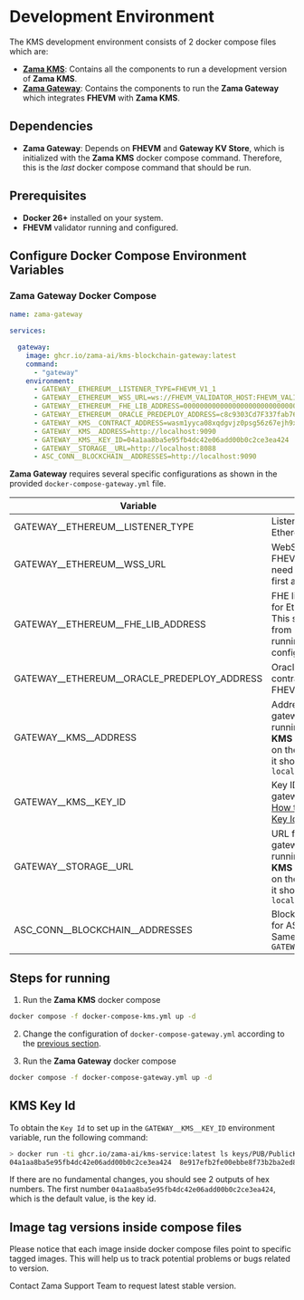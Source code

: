 # Development Environment

The KMS development environment consists of 2 docker compose files which are:

- [**Zama KMS**](./docker-compose-kms.yml): Contains all the components to run a development version of **Zama KMS**.
- [**Zama Gateway**](./docker-compose-gateway.yml): Contains the components to run the **Zama Gateway** which integrates **FHEVM** with **Zama KMS**.

## Dependencies

- **Zama Gateway**: Depends on **FHEVM** and **Gateway KV Store**, which is initialized with the **Zama KMS** docker compose command. Therefore, this is the _last_ docker compose command that should be run.

## Prerequisites

- **Docker 26+** installed on your system.
- **FHEVM** validator running and configured.

## Configure Docker Compose Environment Variables

### Zama Gateway Docker Compose

```yaml
name: zama-gateway

services:

  gateway:
    image: ghcr.io/zama-ai/kms-blockchain-gateway:latest
    command:
      - "gateway"
    environment:
      - GATEWAY__ETHEREUM__LISTENER_TYPE=FHEVM_V1_1
      - GATEWAY__ETHEREUM__WSS_URL=ws://FHEVM_VALIDATOR_HOST:FHEVM_VALIDATOR_PORT
      - GATEWAY__ETHEREUM__FHE_LIB_ADDRESS=000000000000000000000000000000000000005d
      - GATEWAY__ETHEREUM__ORACLE_PREDEPLOY_ADDRESS=c8c9303Cd7F337fab769686B593B87DC3403E0cd
      - GATEWAY__KMS__CONTRACT_ADDRESS=wasm1yyca08xqdgvjz0psg56z67ejh9xms6l436u8y58m82npdqqhmmtqas0cl7
      - GATEWAY__KMS__ADDRESS=http://localhost:9090
      - GATEWAY__KMS__KEY_ID=04a1aa8ba5e95fb4dc42e06add00b0c2ce3ea424
      - GATEWAY__STORAGE__URL=http://localhost:8088
      - ASC_CONN__BLOCKCHAIN__ADDRESSES=http://localhost:9090
```

**Zama Gateway** requires several specific configurations as shown in the provided `docker-compose-gateway.yml` file.

| Variable | Description | Default Value |
| --- | --- | --- |
| GATEWAY__ETHEREUM__LISTENER_TYPE | Listener type for Ethereum gateway | FHEVM_V1_1 |
| GATEWAY__ETHEREUM__WSS_URL | WebSocket URL for FHEVM Ethereum. You need to run FHEVM first and set this data | ws://FHEVM_VALIDATOR_HOST:FHEVM_VALIDATOR_PORT |
| GATEWAY__ETHEREUM__FHE_LIB_ADDRESS | FHE library address for Ethereum gateway. This should be taken from FHEVM once it is running and configured | 000000000000000000000000000000000000005d |
| GATEWAY__ETHEREUM__ORACLE_PREDEPLOY_ADDRESS | Oracle predeploy contract address for FHEVM gateway | c8c9303Cd7F337fab769686B593B87DC3403E0cd |
| GATEWAY__KMS__ADDRESS | Address for KMS gateway. If you are running the **Zama KMS** docker container on the same machine, it should be `localhost:9090` | http://localhost:9090 |
| GATEWAY__KMS__KEY_ID | Key ID for KMS gateway. Refer to the [How to obtain KMS Key Id](#kms-key-id) section | 04a1aa8ba5e95fb4dc42e06add00b0c2ce3ea424 |
| GATEWAY__STORAGE__URL | URL for storage gateway. If you are running the **Zama KMS** docker container on the same machine, it should be `localhost:8088` | http://KMS-KV-STORE-HOST:KMS-KV-STORE-PORT |
| ASC_CONN__BLOCKCHAIN__ADDRESSES | Blockchain addresses for ASC connection. Same as `GATEWAY__KMS__ADDRESS` | http://localhost:9090 |

## Steps for running

1. Run the **Zama KMS** docker compose

```bash
docker compose -f docker-compose-kms.yml up -d
```

2. Change the configuration of `docker-compose-gateway.yml` according to the [previous section](#zama-gateway-docker-compose).

3. Run the **Zama Gateway** docker compose

```bash
docker compose -f docker-compose-gateway.yml up -d
```

## KMS Key Id

To obtain the `Key Id` to set up in the `GATEWAY__KMS__KEY_ID` environment variable, run the following command:

```bash
> docker run -ti ghcr.io/zama-ai/kms-service:latest ls keys/PUB/PublicKey
04a1aa8ba5e95fb4dc42e06add00b0c2ce3ea424  8e917efb2fe00ebbe8f73b2ba2ed80e7e28970de
```

If there are no fundamental changes, you should see 2 outputs of hex numbers. The first number `04a1aa8ba5e95fb4dc42e06add00b0c2ce3ea424`, which is the default value, is the key id.

## Image tag versions inside compose files

Please notice that each image inside docker compose files point to specific tagged images. This will help us to track potential problems or bugs related to version.

Contact Zama Support Team to request latest stable version.


